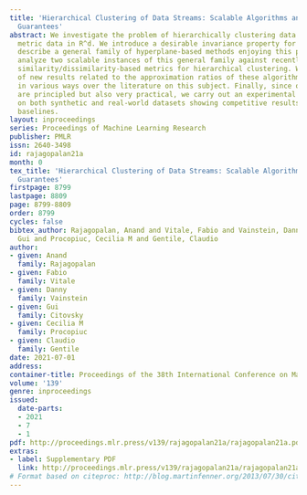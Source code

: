 ```yaml
---
title: 'Hierarchical Clustering of Data Streams: Scalable Algorithms and Approximation
  Guarantees'
abstract: We investigate the problem of hierarchically clustering data streams containing
  metric data in R^d. We introduce a desirable invariance property for such algorithms,
  describe a general family of hyperplane-based methods enjoying this property, and
  analyze two scalable instances of this general family against recently popularized
  similarity/dissimilarity-based metrics for hierarchical clustering. We prove a number
  of new results related to the approximation ratios of these algorithms, improving
  in various ways over the literature on this subject. Finally, since our algorithms
  are principled but also very practical, we carry out an experimental comparison
  on both synthetic and real-world datasets showing competitive results against known
  baselines.
layout: inproceedings
series: Proceedings of Machine Learning Research
publisher: PMLR
issn: 2640-3498
id: rajagopalan21a
month: 0
tex_title: 'Hierarchical Clustering of Data Streams: Scalable Algorithms and Approximation
  Guarantees'
firstpage: 8799
lastpage: 8809
page: 8799-8809
order: 8799
cycles: false
bibtex_author: Rajagopalan, Anand and Vitale, Fabio and Vainstein, Danny and Citovsky,
  Gui and Procopiuc, Cecilia M and Gentile, Claudio
author:
- given: Anand
  family: Rajagopalan
- given: Fabio
  family: Vitale
- given: Danny
  family: Vainstein
- given: Gui
  family: Citovsky
- given: Cecilia M
  family: Procopiuc
- given: Claudio
  family: Gentile
date: 2021-07-01
address:
container-title: Proceedings of the 38th International Conference on Machine Learning
volume: '139'
genre: inproceedings
issued:
  date-parts:
  - 2021
  - 7
  - 1
pdf: http://proceedings.mlr.press/v139/rajagopalan21a/rajagopalan21a.pdf
extras:
- label: Supplementary PDF
  link: http://proceedings.mlr.press/v139/rajagopalan21a/rajagopalan21a-supp.pdf
# Format based on citeproc: http://blog.martinfenner.org/2013/07/30/citeproc-yaml-for-bibliographies/
---
```

